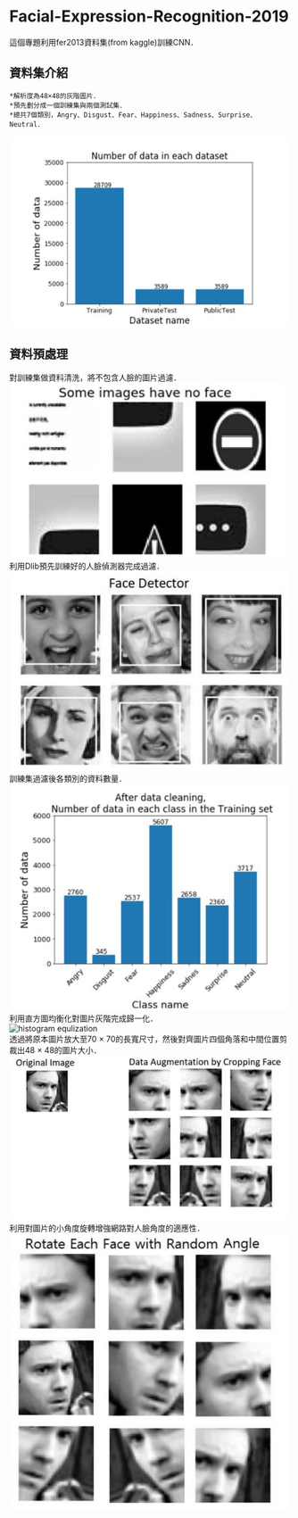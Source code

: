 # Facial-Expression-Recognition-2019
這個專題利用fer2013資料集(from kaggle)訓練CNN．  

資料集介紹
------
    *解析度為48×48的灰階圖片．  
    *預先劃分成一個訓練集與兩個測試集．  
    *總共7個類別，Angry、Disgust、Fear、Happiness、Sadness、Surprise、Neutral．  
![number of data in a predefined data set](https://github.com/Shuntw6096/Facial-Expression-Recognition-2019/blob/master/img/number_ds.JPG)  

資料預處理
------
對訓練集做資料清洗，將不包含人臉的圖片過濾．  
![clean](https://github.com/Shuntw6096/Facial-Expression-Recognition-2019/blob/readme/img/clean.JPG)  
利用Dlib預先訓練好的人臉偵測器完成過濾．  
![detector](https://github.com/Shuntw6096/Facial-Expression-Recognition-2019/blob/readme/img/detector.JPG)  
訓練集過濾後各類別的資料數量．  
![after cleaning](https://github.com/Shuntw6096/Facial-Expression-Recognition-2019/blob/readme/img/after_cleaning.JPG)  
利用直方圖均衡化對圖片灰階完成歸一化．  
![histogram equlization](https://github.com/Shuntw6096/Facial-Expression-Recognition-2019/blob/readme/img/hist_equli.JPG)  
透過將原本圖片放大至70 × 70的長寬尺寸，然後對齊圖片四個角落和中間位置剪裁出48 × 48的圖片大小．  
![cropping](https://github.com/Shuntw6096/Facial-Expression-Recognition-2019/blob/readme/img/cropping.JPG)  
利用對圖片的小角度旋轉增強網路對人臉角度的適應性．  
![rotation](https://github.com/Shuntw6096/Facial-Expression-Recognition-2019/blob/readme/img/rotation.JPG)  






